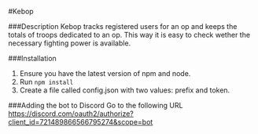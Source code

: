 #Kebop

###Description
Kebop tracks registered users for an op and keeps the totals of troops dedicated to an op. This way it is easy to check wether the necessary fighting power is available.

###Installation
1. Ensure you have the latest version of npm and node.
2. Run `npm install`
3. Create a file called config.json with two values: prefix and token.

###Adding the bot to Discord
Go to the following URL
https://discord.com/oauth2/authorize?client_id=721489866566795274&scope=bot